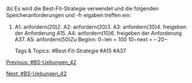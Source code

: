 (b) Es wird die Best-Fit-Strategie verwendet und die folgenden Speicheranforderungen und -fr eigaben treﬀen ein:
1. A1: anfordern(20)2. A2: anfordern(20)3. A3: anfordern(30)4. freigeben der Anforderung A15. A4: anfordern(10)6. freigeben der Anforderung A37. A5: anfordern(50)Zu Beginn:
0−len = 100
10−next = –
20−

   Tags & Topics:
   #Best-Fit-Strategie
   #A15
   #A37

[Previous: #BS-Uebungen_42](BS-Uebungen_42.md)

[Next: #BS-Uebungen_42](BS-Uebungen_42.md)